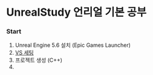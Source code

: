# UnrealStudy 언리얼 기본 공부

### Start
1. Unreal Engine 5.6 설치 (Epic Games Launcher)
2. [VS 세팅](https://dev.epicgames.com/documentation/ko-kr/unreal-engine/setting-up-visual-studio-development-environment-for-cplusplus-projects-in-unreal-engine)
3. 프로젝트 생성 (C++)
4. 
